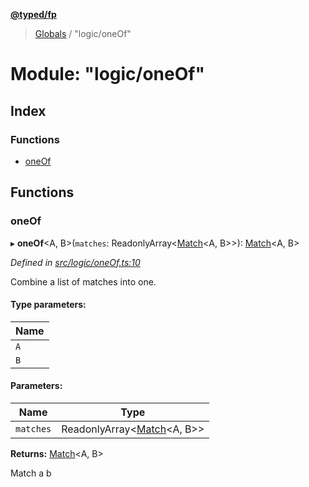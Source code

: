 **[@typed/fp](../README.md)**

> [Globals](../globals.md) / "logic/oneOf"

# Module: "logic/oneOf"

## Index

### Functions

* [oneOf](_logic_oneof_.md#oneof)

## Functions

### oneOf

▸ **oneOf**\<A, B>(`matches`: ReadonlyArray\<[Match](_logic_types_.match.md)\<A, B>>): [Match](_logic_types_.match.md)\<A, B>

*Defined in [src/logic/oneOf.ts:10](https://github.com/TylorS/typed-fp/blob/6ccb290/src/logic/oneOf.ts#L10)*

Combine a list of matches into one.

#### Type parameters:

Name |
------ |
`A` |
`B` |

#### Parameters:

Name | Type |
------ | ------ |
`matches` | ReadonlyArray\<[Match](_logic_types_.match.md)\<A, B>> |

**Returns:** [Match](_logic_types_.match.md)\<A, B>

Match a b
